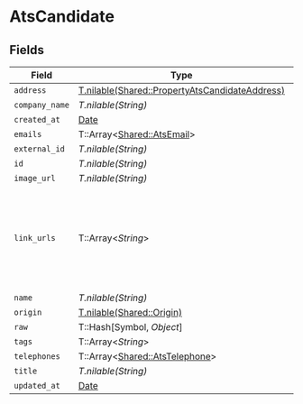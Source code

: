 # AtsCandidate


## Fields

| Field                                                                                                | Type                                                                                                 | Required                                                                                             | Description                                                                                          |
| ---------------------------------------------------------------------------------------------------- | ---------------------------------------------------------------------------------------------------- | ---------------------------------------------------------------------------------------------------- | ---------------------------------------------------------------------------------------------------- |
| `address`                                                                                            | [T.nilable(Shared::PropertyAtsCandidateAddress)](../../models/shared/propertyatscandidateaddress.md) | :heavy_minus_sign:                                                                                   | N/A                                                                                                  |
| `company_name`                                                                                       | *T.nilable(String)*                                                                                  | :heavy_minus_sign:                                                                                   | N/A                                                                                                  |
| `created_at`                                                                                         | [Date](https://ruby-doc.org/stdlib-2.6.1/libdoc/date/rdoc/Date.html)                                 | :heavy_minus_sign:                                                                                   | N/A                                                                                                  |
| `emails`                                                                                             | T::Array<[Shared::AtsEmail](../../models/shared/atsemail.md)>                                        | :heavy_minus_sign:                                                                                   | N/A                                                                                                  |
| `external_id`                                                                                        | *T.nilable(String)*                                                                                  | :heavy_minus_sign:                                                                                   | N/A                                                                                                  |
| `id`                                                                                                 | *T.nilable(String)*                                                                                  | :heavy_minus_sign:                                                                                   | N/A                                                                                                  |
| `image_url`                                                                                          | *T.nilable(String)*                                                                                  | :heavy_minus_sign:                                                                                   | N/A                                                                                                  |
| `link_urls`                                                                                          | T::Array<*String*>                                                                                   | :heavy_minus_sign:                                                                                   | a list of social media links associated with the candidate. eg. LinkedIn URL                         |
| `name`                                                                                               | *T.nilable(String)*                                                                                  | :heavy_minus_sign:                                                                                   | N/A                                                                                                  |
| `origin`                                                                                             | [T.nilable(Shared::Origin)](../../models/shared/origin.md)                                           | :heavy_minus_sign:                                                                                   | N/A                                                                                                  |
| `raw`                                                                                                | T::Hash[Symbol, *Object*]                                                                            | :heavy_minus_sign:                                                                                   | N/A                                                                                                  |
| `tags`                                                                                               | T::Array<*String*>                                                                                   | :heavy_minus_sign:                                                                                   | N/A                                                                                                  |
| `telephones`                                                                                         | T::Array<[Shared::AtsTelephone](../../models/shared/atstelephone.md)>                                | :heavy_minus_sign:                                                                                   | N/A                                                                                                  |
| `title`                                                                                              | *T.nilable(String)*                                                                                  | :heavy_minus_sign:                                                                                   | N/A                                                                                                  |
| `updated_at`                                                                                         | [Date](https://ruby-doc.org/stdlib-2.6.1/libdoc/date/rdoc/Date.html)                                 | :heavy_minus_sign:                                                                                   | N/A                                                                                                  |